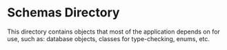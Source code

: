 # Schemas Directory

This directory contains objects that most of the application depends on for use, such as: database objects,
classes for type-checking, enums, etc.
